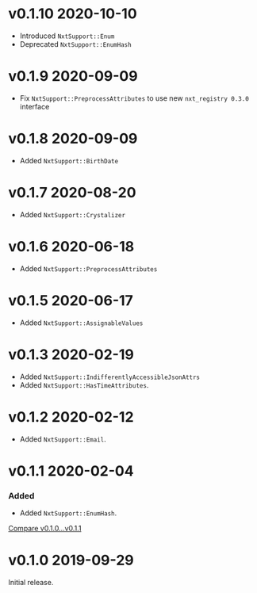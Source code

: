 # v0.1.10 2020-10-10

- Introduced `NxtSupport::Enum` 
- Deprecated `NxtSupport::EnumHash`


# v0.1.9 2020-09-09

- Fix `NxtSupport::PreprocessAttributes` to use new `nxt_registry 0.3.0` interface

# v0.1.8 2020-09-09

- Added `NxtSupport::BirthDate`

# v0.1.7 2020-08-20

- Added `NxtSupport::Crystalizer`

# v0.1.6 2020-06-18

- Added `NxtSupport::PreprocessAttributes`

# v0.1.5 2020-06-17

- Added `NxtSupport::AssignableValues`

# v0.1.3 2020-02-19

- Added `NxtSupport::IndifferentlyAccessibleJsonAttrs`
- Added `NxtSupport::HasTimeAttributes`.

# v0.1.2 2020-02-12

- Added `NxtSupport::Email`.

# v0.1.1 2020-02-04

### Added

- Added `NxtSupport::EnumHash`.

[Compare v0.1.0...v0.1.1](https://github.com/nxt-insurance/nxt_support/compare/v0.1.0...v0.1.1)

# v0.1.0 2019-09-29

Initial release.
